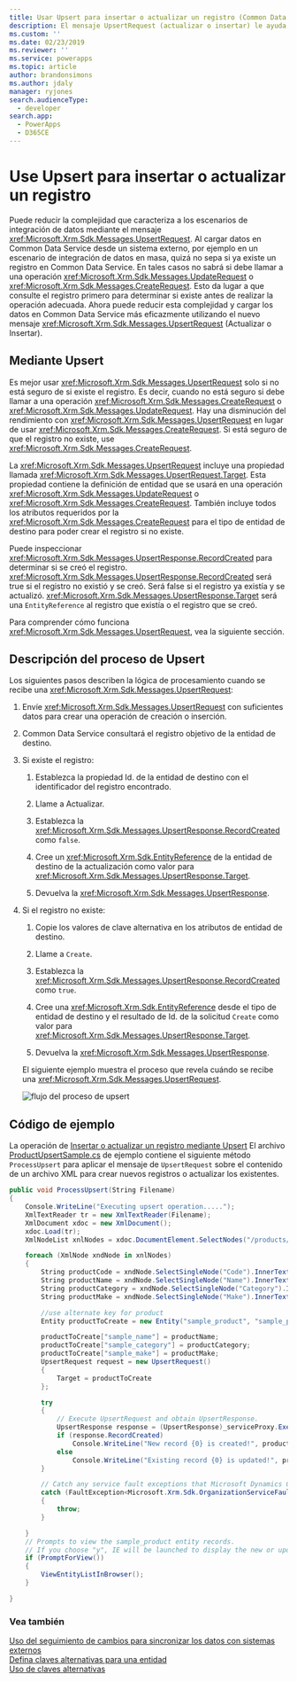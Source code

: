 ```yaml
---
title: Usar Upsert para insertar o actualizar un registro (Common Data Service) | Microsoft Docs
description: El mensaje UpsertRequest (actualizar o insertar) le ayuda a simplificar varios escenarios de integración de datos en los que no sabe si ya existe un registro en Dynamics 365. En tales casos no sabrá si debe llamar a una operación UpdateRequest o CreateRequest. Esto da lugar a que consulte el registro primero para determinar si existe antes de realizar la operación adecuada. El mensaje UpsertRequest le ayuda a solucionar este problema
ms.custom: ''
ms.date: 02/23/2019
ms.reviewer: ''
ms.service: powerapps
ms.topic: article
author: brandonsimons
ms.author: jdaly
manager: ryjones
search.audienceType:
  - developer
search.app:
  - PowerApps
  - D365CE
---
```

# <a name="use-upsert-to-insert-or-update-a-record"></a>Use Upsert para insertar o actualizar un registro

Puede reducir la complejidad que caracteriza a los escenarios de integración de datos mediante el mensaje <xref:Microsoft.Xrm.Sdk.Messages.UpsertRequest>. Al cargar datos en Common Data Service desde un sistema externo, por ejemplo en un escenario de integración de datos en masa, quizá no sepa si ya existe un registro en Common Data Service. En tales casos no sabrá si debe llamar a una operación <xref:Microsoft.Xrm.Sdk.Messages.UpdateRequest> o <xref:Microsoft.Xrm.Sdk.Messages.CreateRequest>. Esto da lugar a que consulte el registro primero para determinar si existe antes de realizar la operación adecuada. Ahora puede reducir esta complejidad y cargar los datos en Common Data Service más eficazmente utilizando el nuevo mensaje <xref:Microsoft.Xrm.Sdk.Messages.UpsertRequest> (Actualizar o Insertar).  
  
<a name="BKMK_UsingUpsert"></a>   
## <a name="using-upsert"></a>Mediante Upsert  
 Es mejor usar <xref:Microsoft.Xrm.Sdk.Messages.UpsertRequest> solo si no está seguro de si existe el registro. Es decir, cuando no está seguro si debe llamar a una operación <xref:Microsoft.Xrm.Sdk.Messages.CreateRequest> o <xref:Microsoft.Xrm.Sdk.Messages.UpdateRequest>. Hay una disminución del rendimiento con <xref:Microsoft.Xrm.Sdk.Messages.UpsertRequest> en lugar de usar <xref:Microsoft.Xrm.Sdk.Messages.CreateRequest>. Si está seguro de que el registro no existe, use <xref:Microsoft.Xrm.Sdk.Messages.CreateRequest>.  
  
 La <xref:Microsoft.Xrm.Sdk.Messages.UpsertRequest> incluye una propiedad llamada <xref:Microsoft.Xrm.Sdk.Messages.UpsertRequest.Target>. Esta propiedad contiene la definición de entidad que se usará en una operación <xref:Microsoft.Xrm.Sdk.Messages.UpdateRequest> o <xref:Microsoft.Xrm.Sdk.Messages.CreateRequest>. También incluye todos los atributos requeridos por la <xref:Microsoft.Xrm.Sdk.Messages.CreateRequest> para el tipo de entidad de destino para poder crear el registro si no existe.  
  
 Puede inspeccionar <xref:Microsoft.Xrm.Sdk.Messages.UpsertResponse.RecordCreated> para determinar si se creó el registro. <xref:Microsoft.Xrm.Sdk.Messages.UpsertResponse.RecordCreated> será true si el registro no existió y se creó. Será false si el registro ya existía y se actualizó. <xref:Microsoft.Xrm.Sdk.Messages.UpsertResponse.Target> será una `EntityReference` al registro que existía o el registro que se creó.  
  
 Para comprender cómo funciona <xref:Microsoft.Xrm.Sdk.Messages.UpsertRequest>, vea la siguiente sección.  
  
<a name="BKMK_upsert"></a>   
## <a name="understanding-the-upsert-process"></a>Descripción del proceso de Upsert  
 Los siguientes pasos describen la lógica de procesamiento cuando se recibe una <xref:Microsoft.Xrm.Sdk.Messages.UpsertRequest>:  
  
1. Envíe <xref:Microsoft.Xrm.Sdk.Messages.UpsertRequest> con suficientes datos para crear una operación de creación o inserción.  
  
2. Common Data Service consultará el registro objetivo de la entidad de destino.  
  
3. Si existe el registro:  
  
   1.  Establezca la propiedad Id. de la entidad de destino con el identificador del registro encontrado.  
  
   2.  Llame a Actualizar.  
  
   3.  Establezca la <xref:Microsoft.Xrm.Sdk.Messages.UpsertResponse.RecordCreated> como `false`.  
  
   4.  Cree un <xref:Microsoft.Xrm.Sdk.EntityReference> de la entidad de destino de la actualización como valor para <xref:Microsoft.Xrm.Sdk.Messages.UpsertResponse.Target>.  
  
   5.  Devuelva la <xref:Microsoft.Xrm.Sdk.Messages.UpsertResponse>.  
  
4. Si el registro no existe:  
  
   1.  Copie los valores de clave alternativa en los atributos de entidad de destino.  
  
   2.  Llame a `Create`.  
  
   3.  Establezca la <xref:Microsoft.Xrm.Sdk.Messages.UpsertResponse.RecordCreated> como `true`.  
  
   4.  Cree una <xref:Microsoft.Xrm.Sdk.EntityReference> desde el tipo de entidad de destino y el resultado de Id. de la solicitud `Create` como valor para <xref:Microsoft.Xrm.Sdk.Messages.UpsertResponse.Target>.  
  
   5.  Devuelva la <xref:Microsoft.Xrm.Sdk.Messages.UpsertResponse>.  
  
   El siguiente ejemplo muestra el proceso que revela cuándo se recibe una <xref:Microsoft.Xrm.Sdk.Messages.UpsertRequest>.  
  
   ![flujo del proceso de upsert](media/upsert-flowchart-dynamics-crm-2015.png "flujo del proceso de upsert")  
  
<a name="BKMK_SampleCode"></a>   
## <a name="sample-code"></a>Código de ejemplo  
 La operación de [Insertar o actualizar un registro mediante Upsert](http://go.microsoft.com/fwlink/p/?LinkId=532924) El archivo [ProductUpsertSample.cs](https://code.msdn.microsoft.com/Insert-or-update-a-record-aa160870/sourcecode?fileId=136218&pathId=1243320355) de ejemplo contiene el siguiente método `ProcessUpsert` para aplicar el mensaje de `UpsertRequest` sobre el contenido de un archivo XML para crear nuevos registros o actualizar los existentes.  
  
```csharp
public void ProcessUpsert(String Filename)
{
    Console.WriteLine("Executing upsert operation.....");
    XmlTextReader tr = new XmlTextReader(Filename);
    XmlDocument xdoc = new XmlDocument();
    xdoc.Load(tr);
    XmlNodeList xnlNodes = xdoc.DocumentElement.SelectNodes("/products/product");

    foreach (XmlNode xndNode in xnlNodes)
    {
        String productCode = xndNode.SelectSingleNode("Code").InnerText;
        String productName = xndNode.SelectSingleNode("Name").InnerText;
        String productCategory = xndNode.SelectSingleNode("Category").InnerText;
        String productMake = xndNode.SelectSingleNode("Make").InnerText;

        //use alternate key for product
        Entity productToCreate = new Entity("sample_product", "sample_productcode", productCode);

        productToCreate["sample_name"] = productName;
        productToCreate["sample_category"] = productCategory;
        productToCreate["sample_make"] = productMake;
        UpsertRequest request = new UpsertRequest()
        {
            Target = productToCreate
        };

        try
        {
            // Execute UpsertRequest and obtain UpsertResponse. 
            UpsertResponse response = (UpsertResponse)_serviceProxy.Execute(request);
            if (response.RecordCreated)
                Console.WriteLine("New record {0} is created!", productName);
            else
                Console.WriteLine("Existing record {0} is updated!", productName);
        }

        // Catch any service fault exceptions that Microsoft Dynamics CRM throws.
        catch (FaultException<Microsoft.Xrm.Sdk.OrganizationServiceFault>)
        {
            throw;
        }

    }
    // Prompts to view the sample_product entity records.
    // If you choose "y", IE will be launched to display the new or updated records.
    if (PromptForView())
    {
        ViewEntityListInBrowser();
    }

}
```
  
### <a name="see-also"></a>Vea también  
 [Uso del seguimiento de cambios para sincronizar los datos con sistemas externos](use-change-tracking-synchronize-data-external-systems.md)   
 [Defina claves alternativas para una entidad](define-alternate-keys-entity.md)   
 [Uso de claves alternativas](use-alternate-key-create-record.md)
